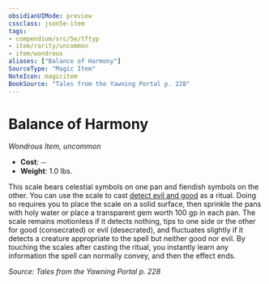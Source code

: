 ```yaml
---
obsidianUIMode: preview
cssclass: json5e-item
tags:
- compendium/src/5e/tftyp
- item/rarity/uncommon
- item/wondrous
aliases: ["Balance of Harmony"]
SourceType: "Magic Item"
NoteIcon: magicitem
BookSource: "Tales from the Yawning Portal p. 228"
---
```

# Balance of Harmony
*Wondrous Item, uncommon*  

- **Cost**: ⏤
- **Weight**: 1.0 lbs.

This scale bears celestial symbols on one pan and fiendish symbols on the other. You can use the scale to cast [detect evil and good](/2-Mechanics/CLI/spells/detect-evil-and-good.md) as a ritual. Doing so requires you to place the scale on a solid surface, then sprinkle the pans with holy water or place a transparent gem worth 100 gp in each pan. The scale remains motionless if it detects nothing, tips to one side or the other for good (consecrated) or evil (desecrated), and fluctuates slightly if it detects a creature appropriate to the spell but neither good nor evil. By touching the scales after casting the ritual, you instantly learn any information the spell can normally convey, and then the effect ends.

*Source: Tales from the Yawning Portal p. 228*